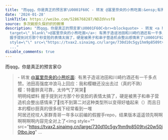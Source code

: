 ```yaml
---
title: "而qqg，你是真正的预言家\U0001F60C - 转发 @冨里奈央的小熊吃面:&ensp;有黑子造谣池田和川崎约酒还有一千多点赞。池田高强度冲浪马上回应：我和樱糖还没出去过（真的..."
date: '2024-01-28'
linkTitle: https://weibo.com/5286768287/NDZdVvsf8
source: 多次婉拒久保织织的微博
description: "而qqg，你是真正的预言家\U0001F60C<br><blockquote> - 转发 <a href=\"https://weibo.com/1930236101\"
  target=\"_blank\">@冨里奈央的小熊吃面</a>: 有黑子造谣池田和川崎约酒还有一千多点赞。池田高强度冲浪马上回应：我和樱糖还没出去过（真的不熟）<br>樱：特蕾胖真可靠，太帅气了哭哭\U0001F979<br>明明纯塑料
  握手提到对方那个秒变脸的表情太搞了，硬是被黑子和串子营造机会整出感情来了\U0001F923找不到第二对这种类型所以变得好嗑起来（）而且日本的樱纱厨真的很多线下经常看到一堆<br>阿居还挖坟人家群青哥一年多以前编的假握手repo，结果版本遥遥领先啊啊啊啊啊啊内容完全对上了<img
  style=\"\" src=\"https://tvax2.sinaimg.cn/large/730d10c5gy1hm9p8509tvj20w50j0tbo.jpg\"
  ..."
disable_comments: true
---
```

而qqg，你是真正的预言家😌<br><blockquote> - 转发 <a href="https://weibo.com/1930236101" target="_blank">@冨里奈央的小熊吃面</a>: 有黑子造谣池田和川崎约酒还有一千多点赞。池田高强度冲浪马上回应：我和樱糖还没出去过（真的不熟）<br>樱：特蕾胖真可靠，太帅气了哭哭🥹<br>明明纯塑料 握手提到对方那个秒变脸的表情太搞了，硬是被黑子和串子营造机会整出感情来了🤣找不到第二对这种类型所以变得好嗑起来（）而且日本的樱纱厨真的很多线下经常看到一堆<br>阿居还挖坟人家群青哥一年多以前编的假握手repo，结果版本遥遥领先啊啊啊啊啊啊内容完全对上了<img style="" src="https://tvax2.sinaimg.cn/large/730d10c5gy1hm9p8509tvj20w50j0tbo.jpg" ...